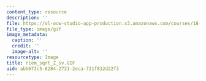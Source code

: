 ```yaml
---
content_type: resource
description: ''
file: https://ol-ocw-studio-app-production.s3.amazonaws.com/courses/18-04-complex-variables-with-applications-fall-1999/abb673c5828427312eca721f812d22f3_riem_sqrt_Z_sv.GIF
file_type: image/gif
image_metadata:
  caption: ''
  credit: ''
  image-alt: ''
resourcetype: Image
title: riem_sqrt_Z_sv.GIF
uid: abb673c5-8284-2731-2eca-721f812d22f3
---
```

